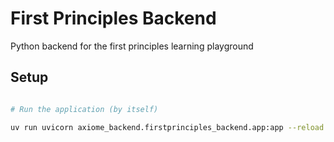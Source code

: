 # First Principles Backend

Python backend for the first principles learning playground

## Setup

```bash

# Run the application (by itself)

uv run uvicorn axiome_backend.firstprinciples_backend.app:app --reload
